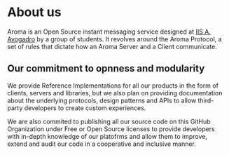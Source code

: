 # About us
Aroma is an Open Source instant messaging service designed at [IIS A. Avogadro](https://www.sito.itisavogadro.org) by a group of students. It revolves around the Aroma Protocol, a set of rules that dictate how an Aroma Server and a Client communicate.

## Our commitment to opnness and modularity
We provide Reference Implementations for all our products in the form of clients, servers and libraries, but we also plan on providing documentation about the underlying protocols, design patterns and APIs to allow third-party developers to create custom experiences. <br>

We are also commited to publishing all our source code on this GitHub Organization under Free or Open Source licenses to provide developers with in-depth knowledge of our platofrms and allow them to improve, extend and audit our code in a cooperative and inclusive manner.
